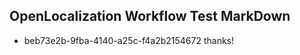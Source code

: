 ## OpenLocalization Workflow Test MarkDown
* beb73e2b-9fba-4140-a25c-f4a2b2154672 thanks!

<!--HONumber=Sep16_HO2-->


